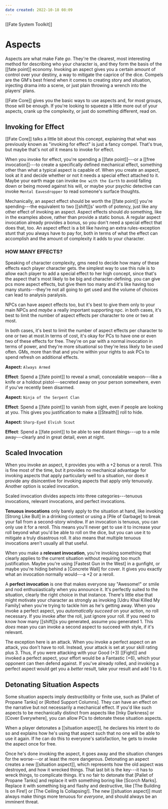 ```yaml
---
date created: 2022-10-18 08:09
---
```

[[Fate System Toolkit]]

# Aspects

Aspects are what make Fate _go_. They're the clearest, most interesting method for describing who your character is, and they form the basis of the [[fate point]] economy. Invoking an aspect gives you a certain amount of control over your destiny, a way to mitigate the caprice of the dice. Compels are the GM's best friend when it comes to creating story and situation, injecting drama into a scene, or just plain throwing a wrench into the players' plans.

[[Fate Core]] gives you the basic ways to use aspects and, for most groups, those will be enough. If you're looking to squeeze a little more out of your aspects, crank up the complexity, or just do something different, read on.

## Invoking for Effect

[[Fate Core]] talks a little bit about this concept, explaining that what was previously known as "invoking for effect" is just a fancy compel. That's true, but maybe that's not _all_ it means to invoke for effect.

When you invoke for effect, you're spending a [[fate point]]---or a [[free invocation]]---to create a specifically defined mechanical effect, something other than what a typical aspect is capable of. When you create an aspect, look at it and decide whether or not it needs a special effect attached to it. Maybe your earth mage can invoke `One with the Earth` to avoid falling down or being moved against his will, or maybe your psychic detective can invoke `Mental Eavesdropper` to read someone's surface thoughts.

Mechanically, an aspect effect should be worth the [[fate point]] you're spending---the equivalent to two [[shift]]s' worth of potency, just like any other effect of invoking an aspect. Aspect effects should _do_ something, like in the examples above, rather than provide a static bonus. A regular aspect invocation already provides a bonus, so you don't need a special effect that does that, too. An aspect effect is a bit like having an extra rules-exception stunt that you always have to pay for, both in terms of what the effect can accomplish and the amount of complexity it adds to your character.

### HOW MANY EFFECTS?

Speaking of character complexity, gms need to decide how many of these effects each player character gets. the simplest way to use this rule is to allow each player to add a special effect to her high concept, since that's the aspect that's most likely to be big and character-defining. you can give pcs more aspect effects, but give them too many and it's like having too many stunts---they're not all going to get used and the volume of choices can lead to analysis paralysis.

NPCs can have aspect effects too, but it's best to give them only to your main NPCs and _maybe_ a really important supporting npc. in both cases, it's best to limit the number of aspect effects per character to one or two at most.

In both cases, it's best to limit the number of aspect effects per character to one or two at most.In terms of cost, it's okay for PCs to have one or even two of these effects for free. They're on par with a normal invocation in terms of power, and they're more situational so they're less likely to be used often. GMs, more than that and you're within your rights to ask PCs to spend refresh on additional effects.

**Aspect:** `Always Armed`

**Effect**: Spend a [[fate point]] to reveal a small, concealable weapon---like a knife or a holdout pistol---secreted away on your person somewhere, even if you've recently been disarmed.

**Aspect:** `Ninja of the Serpent Clan`

**Effect**: Spend a [[fate point]] to vanish from sight, even if people are looking at you. This gives you justification to make a [[Stealth]] roll to hide.

**Aspect:** `Sharp-Eyed Elvish Scout`

**Effect**: Spend a [[fate point]] to be able to see distant things---up to a mile away---clearly and in great detail, even at night.

## Scaled Invocation

When you invoke an aspect, it provides you with a +2 bonus or a reroll. This is fine most of the time, but it provides no mechanical advantage for invoking aspects that apply particularly well to a situation, nor does it provide any disincentive for invoking aspects that apply only tenuously. Another option is scaled invocation.

Scaled invocation divides aspects into three categories---tenuous invocations, relevant invocations, and perfect invocations.

**Tenuous invocations** only barely apply to the situation at hand, like invoking [Strong Like Bull] in a drinking contest or using a [Pile of Garbage] to break your fall from a second-story window. If an invocation is tenuous, you can only use it for a reroll. This means you'll never get to use it to increase your roll beyond what you'd be able to roll on the dice, but you can use it to mitigate a truly disastrous roll. It also means that multiple tenuous invocations aren't usually all that useful.

When you make a **relevant invocation**, you're invoking something that clearly applies to the current situation without requiring too much justification. Maybe you're using [Fastest Gun in the West] in a gunfight, or maybe you're hiding behind a [Concrete Wall] for cover. It gives you exactly what an invocation normally would---a +2 or a reroll.

A **perfect invocation** is one that makes everyone say "Awesome!" or smile and nod enthusiastically when you announce it. It's perfectly suited to the situation, clearly the right choice in that instance. There's little else that might motivate your character as strongly as invoking [Udru Khai Killed My Family] when you're trying to tackle him as he's getting away. When you invoke a perfect aspect, you _automatically succeed_ on your action, no roll necessary. If you invoke after the roll, just ignore your roll. If you need to know how many [[shift]]s you generated, assume you generated 1. This _does_ mean you can invoke a second aspect to succeed with style, if it's relevant.

The exception here is an attack. When you invoke a perfect aspect on an attack, you don't have to roll. Instead, your attack is set at your skill rating plus 3. Thus, if you were attacking with your Good (+3) [[Fight]] and invoked a perfect aspect, your effort would be a Fantastic (+6), which your opponent can then defend against. If you've already rolled, and invoking a perfect aspect would get you a _better_ result, take your result and add 1 to it.

## Detonating Situation Aspects

Some situation aspects imply destructibility or finite use, such as [Pallet of Propane Tanks] or [Rotted Support Columns]. They can have an effect on the narrative but not necessarily a mechanical effect. If you'd like such aspects to be mechanically distinct from aspects like [Inky Darkness] or [Cover Everywhere], you can allow PCs to detonate these situation aspects.

When a player detonates a [[situation aspect]], he declares his intent to do so and explains how he's using that aspect such that no one will be able to use it again. If he can do this to everyone's satisfaction, he gets to invoke the aspect once for free.

Once he's done invoking the aspect, it goes away and the situation changes for the worse---or at least the more dangerous. Detonating an aspect creates a new [[situation aspect]], which represents how the old aspect was destroyed, and how it wrecked things. That last bit is the key---it has to wreck things, to complicate things. It's no fair to detonate that [Pallet of Propane Tanks] and replace it with something boring like [Scorch Marks]. Replace it with something big and flashy and destructive, like [The Building Is on Fire!] or [The Ceiling Is Collapsing!]. The new [[situation aspect]] must always make things more tenuous for _everyone_, and should always be an imminent threat.

